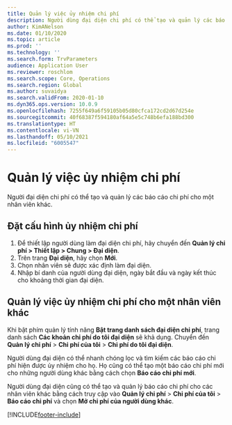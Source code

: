 ```yaml
---
title: Quản lý việc ủy nhiệm chi phí
description: Người dùng đại diện chi phí có thể tạo và quản lý các báo cáo chi phí cho một nhân viên khác trong tổ chức.
author: KimANelson
ms.date: 01/10/2020
ms.topic: article
ms.prod: ''
ms.technology: ''
ms.search.form: TrvParameters
audience: Application User
ms.reviewer: roschlom
ms.search.scope: Core, Operations
ms.search.region: Global
ms.author: suvaidya
ms.search.validFrom: 2020-01-10
ms.dyn365.ops.version: 10.0.9
ms.openlocfilehash: 7255f649a6f59105b05d80cfca172cd2d67d254e
ms.sourcegitcommit: 40f68387f594180af64a5e5c748b6efa188bd300
ms.translationtype: HT
ms.contentlocale: vi-VN
ms.lasthandoff: 05/10/2021
ms.locfileid: "6005547"
---
```

# <a name="manage-expense-delegation"></a>Quản lý việc ủy nhiệm chi phí

Người đại diện chi phí có thể tạo và quản lý các báo cáo chi phí cho một nhân viên khác.

## <a name="configure-expense-delegation"></a>Đặt cấu hình ủy nhiệm chi phí

1. Để thiết lập người dùng làm đại diện chi phí, hãy chuyển đến **Quản lý chi phí > Thiết lập > Chung > Đại diện**.
2. Trên trang **Đại diện**, hãy chọn **Mới**.
3. Chọn nhân viên sẽ được xác định làm đại diện. 
4. Nhập bí danh của người dùng đại diện, ngày bắt đầu và ngày kết thúc cho khoảng thời gian đại diện.

## <a name="manage-expense-delegation-for-another-employee"></a>Quản lý việc ủy nhiệm chi phí cho một nhân viên khác

Khi bật phím quản lý tính năng **Bật trang danh sách đại diện chi phí**, trang danh sách **Các khoản chi phí do tôi đại diện** sẽ khả dụng. Chuyển đến **Quản lý chi phí** > **Chi phí của tôi** > **Chi phí do tôi đại diện**.

Người dùng đại diện có thể nhanh chóng lọc và tìm kiếm các báo cáo chi phí hiện được ủy nhiệm cho họ. Họ cũng có thể tạo một báo cáo chi phí mới cho những người dùng khác bằng cách chọn **Báo cáo chi phí mới**.

Người dùng đại diện cũng có thể tạo và quản lý báo cáo chi phí cho các nhân viên khác bằng cách truy cập vào **Quản lý chi phí** > **Chi phí của tôi** > **Báo cáo chi phí** và chọn **Mở chi phí của người dùng khác**.


[!INCLUDE[footer-include](../includes/footer-banner.md)]